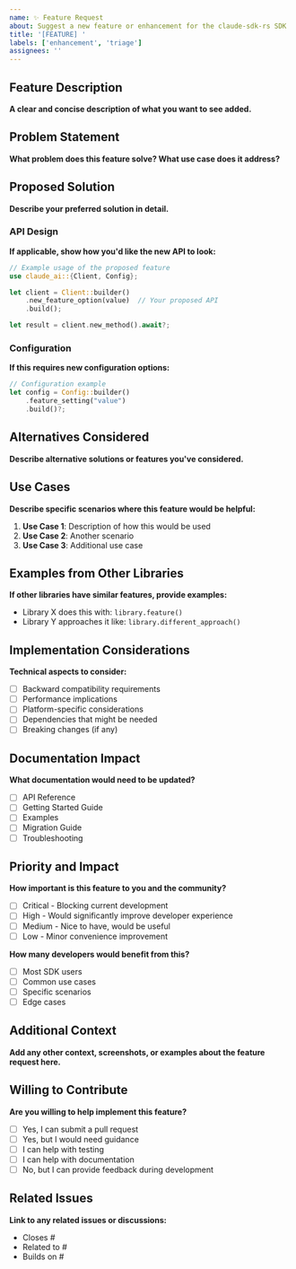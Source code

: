 ```yaml
---
name: ✨ Feature Request
about: Suggest a new feature or enhancement for the claude-sdk-rs SDK
title: '[FEATURE] '
labels: ['enhancement', 'triage']
assignees: ''
---
```


## Feature Description

**A clear and concise description of what you want to see added.**

## Problem Statement

**What problem does this feature solve? What use case does it address?**

## Proposed Solution

**Describe your preferred solution in detail.**

### API Design

**If applicable, show how you'd like the new API to look:**

```rust
// Example usage of the proposed feature
use claude_ai::{Client, Config};

let client = Client::builder()
    .new_feature_option(value)  // Your proposed API
    .build();

let result = client.new_method().await?;
```

### Configuration

**If this requires new configuration options:**

```rust
// Configuration example
let config = Config::builder()
    .feature_setting("value")
    .build()?;
```

## Alternatives Considered

**Describe alternative solutions or features you've considered.**

## Use Cases

**Describe specific scenarios where this feature would be helpful:**

1. **Use Case 1**: Description of how this would be used
2. **Use Case 2**: Another scenario
3. **Use Case 3**: Additional use case

## Examples from Other Libraries

**If other libraries have similar features, provide examples:**

- Library X does this with: `library.feature()`
- Library Y approaches it like: `library.different_approach()`

## Implementation Considerations

**Technical aspects to consider:**

- [ ] Backward compatibility requirements
- [ ] Performance implications
- [ ] Platform-specific considerations
- [ ] Dependencies that might be needed
- [ ] Breaking changes (if any)

## Documentation Impact

**What documentation would need to be updated?**

- [ ] API Reference
- [ ] Getting Started Guide
- [ ] Examples
- [ ] Migration Guide
- [ ] Troubleshooting

## Priority and Impact

**How important is this feature to you and the community?**

- [ ] Critical - Blocking current development
- [ ] High - Would significantly improve developer experience
- [ ] Medium - Nice to have, would be useful
- [ ] Low - Minor convenience improvement

**How many developers would benefit from this?**

- [ ] Most SDK users
- [ ] Common use cases
- [ ] Specific scenarios
- [ ] Edge cases

## Additional Context

**Add any other context, screenshots, or examples about the feature request here.**

## Willing to Contribute

**Are you willing to help implement this feature?**

- [ ] Yes, I can submit a pull request
- [ ] Yes, but I would need guidance
- [ ] I can help with testing
- [ ] I can help with documentation
- [ ] No, but I can provide feedback during development

## Related Issues

**Link to any related issues or discussions:**

- Closes #
- Related to #
- Builds on #
